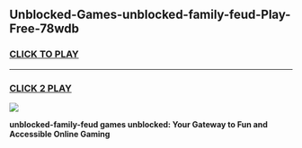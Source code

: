 
## Unblocked-Games-unblocked-family-feud-Play-Free-78wdb
<h3>
<a href="https://premium76.site?title=unblocked-family-feud&ref=18A1">CLICK TO PLAY</a></h3>
<hr>

<h3>
<a href="https://premium76.site?title=unblocked-family-feud&ref=18A1">CLICK 2 PLAY</a>
  
</h3>

<a href="https://premium76.site?title=unblocked-family-feud&ref=18A1"><img src="https://clearcache.store/games.png"></a>


**unblocked-family-feud games unblocked: Your Gateway to Fun and Accessible Online Gaming**
